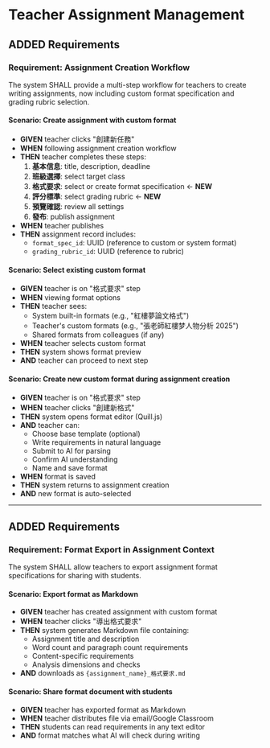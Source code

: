 # Teacher Assignment Management

## ADDED Requirements

### Requirement: Assignment Creation Workflow

The system SHALL provide a multi-step workflow for teachers to create writing assignments, now including custom format specification and grading rubric selection.

#### Scenario: Create assignment with custom format
- **GIVEN** teacher clicks "創建新任務"
- **WHEN** following assignment creation workflow
- **THEN** teacher completes these steps:
  1. **基本信息**: title, description, deadline
  2. **班級選擇**: select target class
  3. **格式要求**: select or create format specification ← **NEW**
  4. **評分標準**: select grading rubric ← **NEW**
  5. **預覽確認**: review all settings
  6. **發布**: publish assignment
- **WHEN** teacher publishes
- **THEN** assignment record includes:
  - `format_spec_id`: UUID (reference to custom or system format)
  - `grading_rubric_id`: UUID (reference to rubric)

#### Scenario: Select existing custom format
- **GIVEN** teacher is on "格式要求" step
- **WHEN** viewing format options
- **THEN** teacher sees:
  - System built-in formats (e.g., "紅樓夢論文格式")
  - Teacher's custom formats (e.g., "張老師紅樓梦人物分析 2025")
  - Shared formats from colleagues (if any)
- **WHEN** teacher selects custom format
- **THEN** system shows format preview
- **AND** teacher can proceed to next step

#### Scenario: Create new custom format during assignment creation
- **GIVEN** teacher is on "格式要求" step
- **WHEN** teacher clicks "創建新格式"
- **THEN** system opens format editor (Quill.js)
- **AND** teacher can:
  - Choose base template (optional)
  - Write requirements in natural language
  - Submit to AI for parsing
  - Confirm AI understanding
  - Name and save format
- **WHEN** format is saved
- **THEN** system returns to assignment creation
- **AND** new format is auto-selected

---

## ADDED Requirements

### Requirement: Format Export in Assignment Context

The system SHALL allow teachers to export assignment format specifications for sharing with students.

#### Scenario: Export format as Markdown
- **GIVEN** teacher has created assignment with custom format
- **WHEN** teacher clicks "導出格式要求"
- **THEN** system generates Markdown file containing:
  - Assignment title and description
  - Word count and paragraph count requirements
  - Content-specific requirements
  - Analysis dimensions and checks
- **AND** downloads as `{assignment_name}_格式要求.md`

#### Scenario: Share format document with students
- **GIVEN** teacher has exported format as Markdown
- **WHEN** teacher distributes file via email/Google Classroom
- **THEN** students can read requirements in any text editor
- **AND** format matches what AI will check during writing

